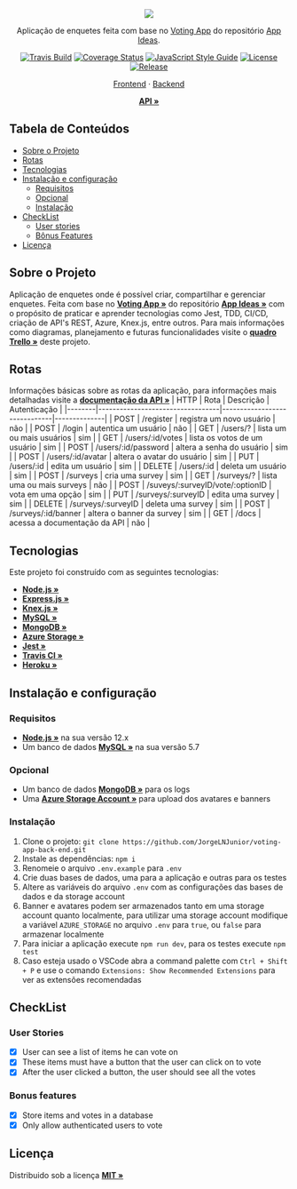 <div align="center">
  <img src="https://i.imgur.com/cldg8Ie.png"></img>
</div>

<div align="center">

Aplicação de enquetes feita com base no [Voting App](https://github.com/florinpop17/app-ideas/blob/master/Projects/2-Intermediate/Voting-App.md)
do repositório [App Ideas](https://github.com/florinpop17/app-ideas).

</div>

<div align="center">

[![Travis Build](https://travis-ci.com/JorgeLNJunior/voting-app-back-end.svg?branch=master)](https://travis-ci.com/github/JorgeLNJunior/voting-app-back-end)
[![Coverage Status](https://coveralls.io/repos/github/JorgeLNJunior/voting-app-back-end/badge.svg?branch=master&service=github)](https://coveralls.io/github/JorgeLNJunior/voting-app-back-end?branch=master)
[![JavaScript Style Guide](https://img.shields.io/badge/code_style-standard-brightgreen.svg)](https://standardjs.com)
[![License](https://img.shields.io/github/license/JorgeLNJunior/voting-app-back-end)](https://github.com/JorgeLNJunior/voting-app-back-end/blob/master/LICENSE.md)
[![Release](https://img.shields.io/github/v/release/JorgeLNJunior/voting-app-back-end?color=lgreen)](https://github.com/JorgeLNJunior/voting-app-back-end/releases)

</div>

<div align="center">

[Frontend](https://github.com/JorgeLNJunior/voting-app-front-end/) · [Backend](https://github.com/JorgeLNJunior/voting-app-back-end/)

<a href="https://api-voting-app.herokuapp.com" target="_blank"><strong>API »</strong></a>

</div>

## Tabela de Conteúdos
* [Sobre o Projeto](https://github.com/JorgeLNJunior/voting-app-back-end#sobre-o-projeto)
* [Rotas](https://github.com/JorgeLNJunior/voting-app-back-end#rotas)
* [Tecnologias](https://github.com/JorgeLNJunior/voting-app-back-end#tecnologias)
* [Instalação e configuração](https://github.com/JorgeLNJunior/voting-app-back-end#instala%C3%A7%C3%A3o-e-configura%C3%A7%C3%A3o)
  * [Requisitos](https://github.com/JorgeLNJunior/voting-app-back-end#requisitos)
  * [Opcional](https://github.com/JorgeLNJunior/voting-app-back-end#requisitos)
  * [Instalação](https://github.com/JorgeLNJunior/voting-app-back-end#instala%C3%A7%C3%A3o)
* [CheckList](https://github.com/JorgeLNJunior/voting-app-back-end#checklist)
  * [User stories](https://github.com/JorgeLNJunior/voting-app-back-end#user-stories)
  * [Bônus Features](https://github.com/JorgeLNJunior/voting-app-back-end#bonus-features)
* [Licença](https://github.com/JorgeLNJunior/voting-app-back-end#licen%C3%A7a)

## Sobre o Projeto
Aplicação de enquetes onde é possível criar, compartilhar e gerenciar enquetes.
Feita com base no
<a href="https://github.com/florinpop17/app-ideas/blob/master/Projects/2-Intermediate/Voting-App.md" target="_blank"><strong>Voting App »</strong></a>
do repositório
<a href="https://github.com/florinpop17/app-ideas" target="_blank"><strong>App Ideas »</strong></a>
com o propósito de praticar e aprender tecnologias como Jest, TDD, CI/CD, criação de API's REST, Azure, Knex.js, entre outros.
Para mais informações como diagramas, planejamento e futuras funcionalidades visite o
<a href="https://trello.com/b/YacYdWhy/voting-app" target="_blank"><strong>quadro Trello »</strong></a>
deste projeto.


## Rotas

Informações básicas sobre as rotas da aplicação, para informações mais detalhadas visite a <a href="https://api-voting-app.herokuapp.com/docs" target="_blank"><strong>documentação da API »</strong></a>
| HTTP   | Rota                             | Descrição                    | Autenticação |
|--------|----------------------------------|------------------------------|--------------|
| POST   | /register                        | registra um novo usuário     | não          |
| POST   | /login                           | autentica um usuário         | não          |
| GET    | /users/?                         | lista um ou mais usuários    | sim          |
| GET    | /users/:id/votes                 | lista os votos de um usuário | sim          |
| POST   | /users/:id/password              | altera a senha do usuário    | sim          |
| POST   | /users/:id/avatar                | altera o avatar do usuário   | sim          |
| PUT    | /users/:id                       | edita um usuário             | sim          |
| DELETE | /users/:id                       | deleta um usuário            | sim          |
| POST   | /surveys                         | cria uma survey              | sim          |
| GET    | /surveys/?                       | lista uma ou mais surveys    | não          |
| POST   | /suveys/:surveyID/vote/:optionID | vota em uma opção            | sim          |
| PUT    | /surveys/:surveyID               | edita uma survey             | sim          |
| DELETE | /surveys/:surveyID               | deleta uma survey            | sim          |
| POST   | /surveys/:id/banner              | altera o banner da survey    | sim          |
| GET    | /docs                            | acessa a documentação da API | não          |

## Tecnologias
Este projeto foi construído com as seguintes tecnologias:
- <a href="https://nodejs.org" target="_blank"><strong>Node.js »</strong></a>
- <a href="https://expressjs.com" target="_blank"><strong>Express.js »</strong></a>
- <a href="http://knexjs.org" target="_blank"><strong>Knex.js »</strong></a>
- <a href="https://www.mysql.com" target="_blank"><strong>MySQL »</strong></a>
- <a href="https://www.mongodb.com" target="_blank"><strong>MongoDB »</strong></a>
- <a href="http://shorturl.at/jCJV2" target="_blank"><strong>Azure Storage »</strong></a>
- <a href="https://jestjs.io" target="_blank"><strong>Jest »</strong></a>
- <a href="https://travis-ci.org" target="_blank"><strong>Travis CI »</strong></a>
- <a href="https://www.heroku.com" target="_blank"><strong>Heroku »</strong></a>

## Instalação e configuração
### Requisitos
  - <a href="https://nodejs.org/en/download/" target="_blank"><strong>Node.js »</strong></a> na sua versão 12.x
  - Um banco de dados <a href="https://dev.mysql.com/downloads/" target="_blank"><strong>MySQL »</strong></a> na sua versão 5.7

### Opcional
  - Um banco de dados <a href="https://www.mongodb.com/try/download/community" target="_blank"><strong>MongoDB »</strong></a> para os logs
  - Uma <a href="https://azure.microsoft.com/en-us/services/storage/" target="_blank"><strong>Azure Storage Account »</strong></a> para upload dos avatares e banners

### Instalação
  1. Clone o projeto: `git clone https://github.com/JorgeLNJunior/voting-app-back-end.git`
  2. Instale as dependências: `npm i`
  3. Renomeie o arquivo `.env.example` para `.env`
  4. Crie duas bases de dados, uma para a aplicação e outras para os testes
  5. Altere as variáveis do arquivo `.env` com as configurações das bases de dados e da storage account
  6. Banner e avatares podem ser armazenados tanto em uma storage account quanto localmente, para utilizar uma storage account modifique a variável `AZURE_STORAGE` no arquivo `.env` para `true`, ou `false` para armazenar localmente
  7. Para iniciar a aplicação execute `npm run dev`, para os testes execute `npm test`
  8. Caso esteja usado o VSCode abra a command palette com `Ctrl + Shift + P` e use o comando `Extensions: Show Recommended Extensions` para ver as extensões recomendadas


## CheckList
### User Stories

- [x] User can see a list of items he can vote on
- [x] These items must have a button that the user can click on to vote
- [x] After the user clicked a button, the user should see all the votes

### Bonus features

- [x] Store items and votes in a database
- [x] Only allow authenticated users to vote

## Licença
Distribuido sob a licença <a href="https://github.com/JorgeLNJunior/voting-app-back-end/blob/master/LICENSE.md" target="_blank"><strong>MIT »</strong></a>

